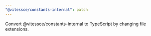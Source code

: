 ```yaml
---
"@vitessce/constants-internal": patch
---
```


Convert @vitessce/constants-internal to TypeScript by changing file extensions.
